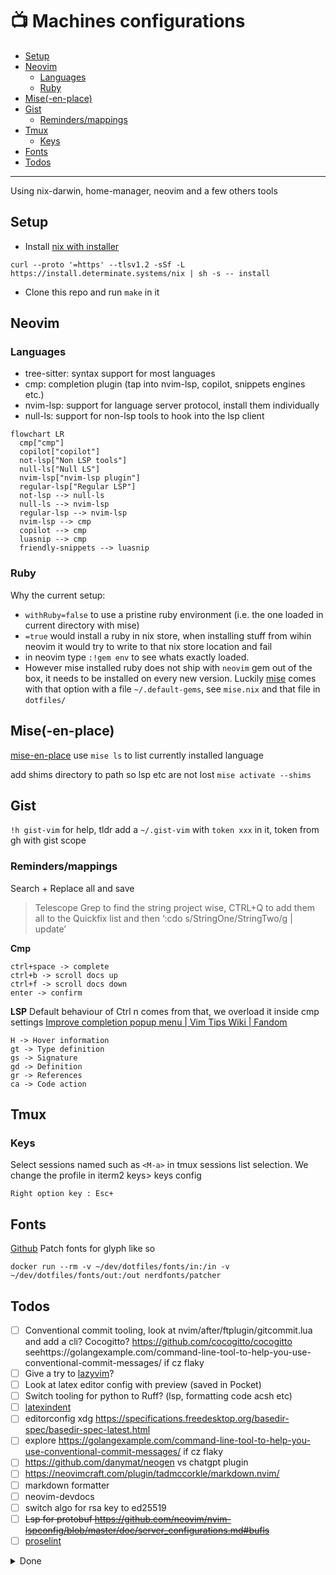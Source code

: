 # 📺 Machines configurations

<!--toc:start-->
- [Setup](#setup)
- [Neovim](#neovim)
  - [Languages](#languages)
  - [Ruby](#ruby)
- [Mise(-en-place)](#mise-en-place)
- [Gist](#gist)
  - [Reminders/mappings](#remindersmappings)
- [Tmux](#tmux)
  - [Keys](#keys)
- [Fonts](#fonts)
- [Todos](#todos)
<!--toc:end-->

---

Using nix-darwin, home-manager, neovim and a few others tools

## Setup 
- Install [nix with installer](https://github.com/DeterminateSystems/nix-installer) 
```shell
curl --proto '=https' --tlsv1.2 -sSf -L https://install.determinate.systems/nix | sh -s -- install
```
- Clone this repo and run `make` in it

## Neovim

### Languages 
- tree-sitter: syntax support for most languages
- cmp: completion plugin (tap into nvim-lsp, copilot, snippets engines etc.)
- nvim-lsp: support for language server protocol, install them individually
- null-ls: support for non-lsp tools to hook into the lsp client 
```mermaid
flowchart LR
  cmp["cmp"]
  copilot["copilot"]
  not-lsp["Non LSP tools"]
  null-ls["Null LS"]
  nvim-lsp["nvim-lsp plugin"]
  regular-lsp["Regular LSP"]
  not-lsp --> null-ls
  null-ls --> nvim-lsp
  regular-lsp --> nvim-lsp
  nvim-lsp --> cmp
  copilot --> cmp
  luasnip --> cmp
  friendly-snippets --> luasnip
```

### Ruby

Why the current setup:

- `withRuby=false` to use a pristine ruby environment (i.e. the one loaded in current directory with mise)
- `=true` would install a ruby in nix store, when installing stuff from wihin neovim it would try to write to that nix store location and fail
- in neovim type `:!gem env` to see whats exactly loaded. 
- However mise installed ruby does not ship with `neovim` gem out of the box, it needs to be installed on every new version. Luckily [mise]() comes with that option with a file `~/.default-gems`, see `mise.nix` and that file in `dotfiles/`





## Mise(-en-place)

[mise-en-place](https://mise.jdx.dev/dev-tools/shims.html)
use `mise ls` to list currently installed language

add shims directory to path so lsp etc are not lost
`mise activate --shims`


## Gist

`!h gist-vim` for help, tldr add a `~/.gist-vim` with `token xxx` in it, token
from gh with gist scope

### Reminders/mappings
Search + Replace all and save
> Telescope Grep to find the string project wise, CTRL+Q to add them all to the Quickfix list and then ‘:cdo s/StringOne/StringTwo/g | update’

__Cmp__
```
ctrl+space -> complete
ctrl+b -> scroll docs up
ctrl+f -> scroll docs down
enter -> confirm
```

__LSP__
Default behaviour of Ctrl n comes from that, we overload it inside cmp settings
[Improve completion popup menu | Vim Tips Wiki | Fandom](https://vim.fandom.com/wiki/Improve_completion_popup_menu)
```
H -> Hover information
gt -> Type definition
gs -> Signature
gd -> Definition
gr -> References
ca -> Code action
```


## Tmux

### Keys

Select sessions named such as `<M-a>` in tmux sessions list selection.
We change the profile in iterm2 keys> keys config

```
Right option key : Esc+
```

## Fonts

[Github](https://github.com/ryanoasis/nerd-fonts#option-9-patch-your-own-font)
Patch fonts for glyph like so
```
docker run --rm -v ~/dev/dotfiles/fonts/in:/in -v  ~/dev/dotfiles/fonts/out:/out nerdfonts/patcher
```

## Todos

- [ ] Conventional commit tooling, look at nvim/after/ftplugin/gitcommit.lua and add a cli? Cocogitto? https://github.com/cocogitto/cocogitto seehttps://golangexample.com/command-line-tool-to-help-you-use-conventional-commit-messages/ if cz flaky
- [ ] Give a try to [lazyvim](https://github.com/LazyVim/LazyVim/)?
- [ ] Look at latex editor config with preview (saved in Pocket)
- [ ] Switch tooling for python to Ruff? (lsp, formatting code acsh etc)
- [ ] [latexindent](https://tex.stackexchange.com/questions/390433/how-can-i-install-latexindent-on-macos)
- [ ] editorconfig xdg https://specifications.freedesktop.org/basedir-spec/basedir-spec-latest.html
- [ ] explore https://golangexample.com/command-line-tool-to-help-you-use-conventional-commit-messages/ if cz flaky
- [ ] https://github.com/danymat/neogen vs chatgpt plugin
- [ ] https://neovimcraft.com/plugin/tadmccorkle/markdown.nvim/
- [ ] markdown formatter
- [ ] neovim-devdocs
- [ ] switch algo for rsa key to ed25519
- [ ] ~~Lsp for protobuf https://github.com/neovim/nvim-lspconfig/blob/master/doc/server_configurations.md#bufls~~
- [ ] [proselint]()

<details><summary>Done</summary>

- [x] Cleanup gists
- [x] Configure fish and switch to it, bug with sensible-on-top switching back to /bin/zsh
- [x] Fix gist vim 
- [x] Raycast
- [x] SFMono [Gh](https://github.com/shaunsingh/SFMono-Nerd-Font-Ligaturized)
- [x] Tweak lsp mappings (refactoring & code actions?)
- [x] branch -> mutli platform flake
- [x] configure friendly snippets (rails...)
- [x] evaluate vsnips vs luasnip
- [x] get nvim from nighty builds overlay (0.10+)
- [x] install nix-darwin & start services like skhd/yabai
- [x] obsidian neovim https://github.com/epwalsh/obsidian.nvim
- [x] test mermerd https://github.com/KarnerTh/mermerd -> good, add it on pproject basis
- [x] tester ~devenv~ mise for python/ruby
- [x] ~~Use `niv` to check-in dependencies (home-manager & nixpkgs) versions [GitHub - ryantm/home-manager-template: A quick-start template for using home-manager in a more reproducible way.](https://github.com/ryantm/home-manager-template) [How I Nix](https://eevie.ro/posts/2022-01-24-how-i-nix.html)~~ -> flake

</details>
